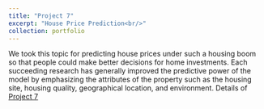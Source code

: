 ```yaml
---
title: "Project 7"
excerpt: "House Price Prediction<br/>"
collection: portfolio
---
```


We took this topic for predicting house prices under such a housing boom so that people could make better decisions for home investments. Each succeeding research has generally improved the predictive power of the model by emphasizing the attributes of the property such as the housing site, housing quality, geographical location, and environment.
Details of [Project 7](https://github.com/rohvalder/Project-Portfolio/tree/gh-pages/Project%207)

